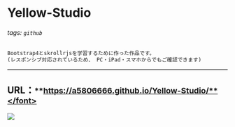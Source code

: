 # Yellow-Studio
###### tags: `github` 
```markdown
Bootstrap4とskrollrjsを学習するために作った作品です。
(レスポンシブ対応されているため、 PC・iPad・スマホからでもご確認できます)
```
---
## URL：<font size="4">**https://a5806666.github.io/Yellow-Studio/**</font>
![](https://i.imgur.com/4INMCGE.png)




